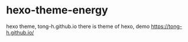 # hexo-theme-energy
hexo theme, tong-h.github.io
there is theme of hexo, demo https://tong-h.github.io/
